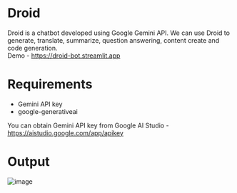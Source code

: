 # Droid

Droid is a chatbot developed using Google Gemini API. We can use Droid to generate, translate, summarize, question answering, content create and code generation.
<br> Demo - https://droid-bot.streamlit.app

# Requirements
- Gemini API key
- google-generativeai

You can obtain Gemini API key from Google AI Studio - https://aistudio.google.com/app/apikey

# Output
![image](https://github.com/ellow0rld/Chatbot/assets/116413038/d010c2fb-90d3-4d12-84f2-0c5882975eea)
